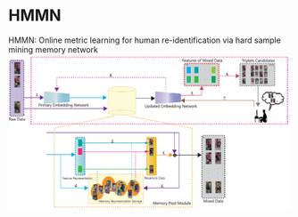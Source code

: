 # HMMN
HMMN: Online metric learning for human re-identification via hard sample mining memory network
![image](./images/flowchart.png)

